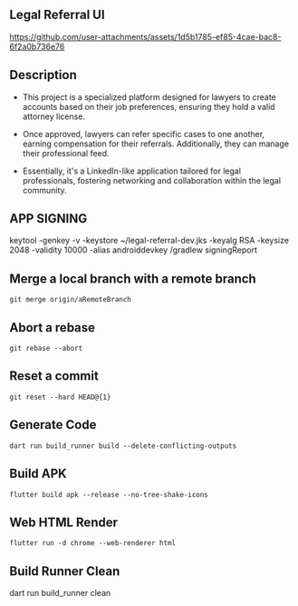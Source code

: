 ## Legal Referral UI

https://github.com/user-attachments/assets/1d5b1785-ef85-4cae-bac8-6f2a0b736e76

## Description

- This project is a specialized platform designed for lawyers to create accounts based on their job preferences, ensuring they hold a valid attorney license.

- Once approved, lawyers can refer specific cases to one another, earning compensation for their referrals. Additionally, they can manage their professional feed. 

- Essentially, it's a LinkedIn-like application tailored for legal professionals, fostering networking and collaboration within the legal community.

## APP SIGNING
keytool -genkey -v -keystore ~/legal-referral-dev.jks -keyalg RSA -keysize 2048 -validity 10000 -alias androiddevkey
/gradlew signingReport

## Merge a local branch with a remote branch
    git merge origin/aRemoteBranch
    
## Abort a rebase    
    git rebase --abort

## Reset a commit
    git reset --hard HEAD@{1}   

## Generate Code
    dart run build_runner build --delete-conflicting-outputs

## Build APK
    flutter build apk --release --no-tree-shake-icons

## Web HTML Render
    flutter run -d chrome --web-renderer html

## Build Runner Clean
dart run build_runner clean
